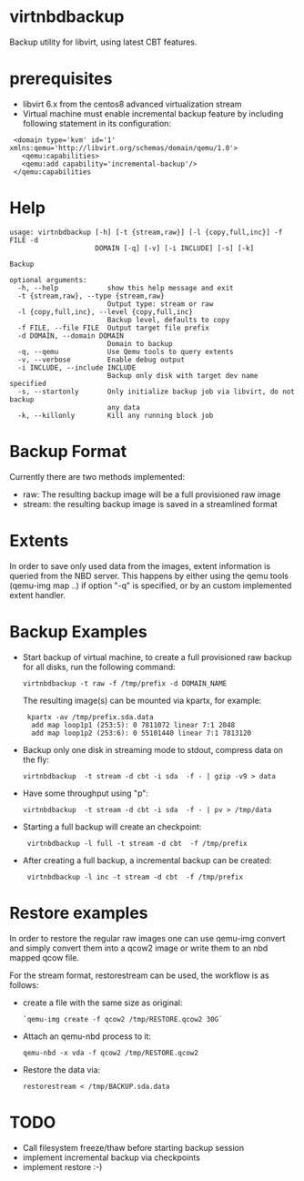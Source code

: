 # virtnbdbackup

Backup utility for libvirt, using latest CBT features.

# prerequisites

* libvirt 6.x from the centos8 advanced virtualization stream
* Virtual machine must enable incremental backup feature by
  including following statement in its configuration:
 
 ```
  <domain type='kvm' id='1' xmlns:qemu='http://libvirt.org/schemas/domain/qemu/1.0'>
    <qemu:capabilities>
    <qemu:add capability='incremental-backup'/>
  </qemu:capabilities
 ```
 
# Help
```
usage: virtnbdbackup [-h] [-t {stream,raw}] [-l {copy,full,inc}] -f FILE -d
                     DOMAIN [-q] [-v] [-i INCLUDE] [-s] [-k]

Backup

optional arguments:
  -h, --help            show this help message and exit
  -t {stream,raw}, --type {stream,raw}
                        Output type: stream or raw
  -l {copy,full,inc}, --level {copy,full,inc}
                        Backup level, defaults to copy
  -f FILE, --file FILE  Output target file prefix
  -d DOMAIN, --domain DOMAIN
                        Domain to backup
  -q, --qemu            Use Qemu tools to query extents
  -v, --verbose         Enable debug output
  -i INCLUDE, --include INCLUDE
                        Backup only disk with target dev name specified
  -s, --startonly       Only initialize backup job via libvirt, do not backup
                        any data
  -k, --killonly        Kill any running block job
```

# Backup Format

Currently there are two methods implemented:

 * raw: The resulting backup image will be a full provisioned raw image
 * stream: the resulting backup image is saved in a streamlined format
 
# Extents

In order to save only used data from the images, extent information is queried
from the NBD server. This happens by either using the qemu tools (qemu-img map
..) if option "-q" is specified, or by an custom implemented extent handler.


# Backup Examples

* Start backup of virtual machine, to create a full provisioned raw
  backup for all disks, run the following command:
  
  ```
  virtnbdbackup -t raw -f /tmp/prefix -d DOMAIN_NAME
  ```
  
  The resulting image(s) can be mounted via kpartx, for example:
  
  ```
   kpartx -av /tmp/prefix.sda.data
    add map loop1p1 (253:5): 0 7811072 linear 7:1 2048
    add map loop1p2 (253:6): 0 55101440 linear 7:1 7813120
  ```
  
* Backup only one disk in streaming mode to stdout, compress data on the
  fly:

  ```
  virtnbdbackup  -t stream -d cbt -i sda  -f - | gzip -v9 > data
  ```

* Have some throughput using "p":

  ```
  virtnbdbackup  -t stream -d cbt -i sda  -f - | pv > /tmp/data
  ```

* Starting a full backup will create an checkpoint:
  ```
   virtnbdbackup -l full -t stream -d cbt  -f /tmp/prefix
  ```

* After creating a full backup, a incremental backup can be created:

  ```
   virtnbdbackup -l inc -t stream -d cbt  -f /tmp/prefix
  ```

# Restore examples

In order to restore the regular raw images one can use qemu-img convert
and simply convert them into a qcow2 image or write them to an nbd mapped
qcow file.

For the stream format, restorestream can be used, the workflow is as
follows:

 * create a file with the same size as original:
    ```
    `qemu-img create -f qcow2 /tmp/RESTORE.qcow2 30G`
    ```
* Attach an qemu-nbd process to it:
    ```
    qemu-nbd -x vda -f qcow2 /tmp/RESTORE.qcow2
    ```
* Restore the data via:
    ```
    restorestream < /tmp/BACKUP.sda.data
    ```


# TODO

 * Call filesystem freeze/thaw before starting backup session
 * implement incremental backup via checkpoints
 * implement restore :-)
